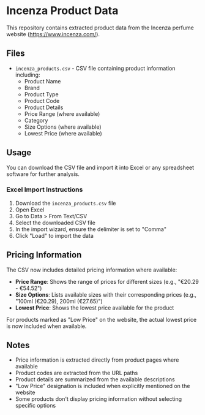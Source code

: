 # Incenza Product Data

This repository contains extracted product data from the Incenza perfume website (https://www.incenza.com/).

## Files

- `incenza_products.csv` - CSV file containing product information including:
  - Product Name
  - Brand
  - Product Type
  - Product Code
  - Product Details
  - Price Range (where available)
  - Category
  - Size Options (where available)
  - Lowest Price (where available)

## Usage

You can download the CSV file and import it into Excel or any spreadsheet software for further analysis.

### Excel Import Instructions

1. Download the `incenza_products.csv` file
2. Open Excel
3. Go to Data > From Text/CSV
4. Select the downloaded CSV file
5. In the import wizard, ensure the delimiter is set to "Comma"
6. Click "Load" to import the data

## Pricing Information

The CSV now includes detailed pricing information where available:

- **Price Range**: Shows the range of prices for different sizes (e.g., "€20.29 - €54.52")
- **Size Options**: Lists available sizes with their corresponding prices (e.g., "100ml (€20.29), 200ml (€27.65)")
- **Lowest Price**: Shows the lowest price available for the product

For products marked as "Low Price" on the website, the actual lowest price is now included when available.

## Notes

- Price information is extracted directly from product pages where available
- Product codes are extracted from the URL paths
- Product details are summarized from the available descriptions
- "Low Price" designation is included when explicitly mentioned on the website
- Some products don't display pricing information without selecting specific options